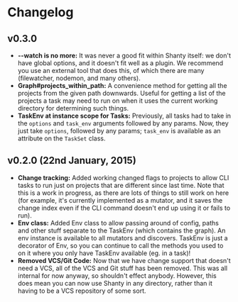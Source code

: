 # Changelog

## v0.3.0

* **--watch is no more:** It was never a good fit within Shanty itself: we don't have global options, and it doesn't fit well as a plugin. We recommend you use an external tool that does this, of which there are many (filewatcher, nodemon, and many others).
* **Graph#projects_within_path:** A convenience method for getting all the projects from the given path downwards. Useful for getting a list of the projects a task may need to run on when it uses the current working directory for determining such things.
* **TaskEnv at instance scope for Tasks:** Previously, all tasks had to take in the `options` and `task_env` arguments followed by any params. Now, they just take `options`, followed by any params; `task_env` is available as an attribute on the `TaskSet` class.

## v0.2.0 (22nd January, 2015)

* **Change tracking:** Added working changed flags to projects to allow CLI tasks to run just on projects that are different since last time. Note that this is a work in progress, as there are lots of things to still work on here (for example, it's currently implemented as a mutator, and it saves the change index even if the CLI command doesn't end up using it or fails to run).
* **Env class:** Added Env class to allow passing around of config, paths and other stuff separate to the TaskEnv (which contains the graph). An env instance is available to all mutators and discovers. TaskEnv is just a decorator of Env, so you can continue to call the methods you used to on it where you only have TaskEnv available (eg. in a task)!
* **Removed VCS/Git Code:** Now that we have change support that doesn't need a VCS, all of the VCS and Git stuff has been removed. This was all internal for now anyway, so shouldn't effect anybody. However, this does mean you can now use Shanty in any directory, rather than it having to be a VCS repository of some sort.
